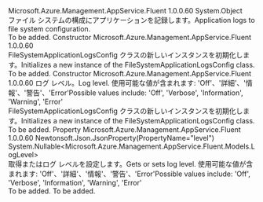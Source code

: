 <Type Name="FileSystemApplicationLogsConfig" FullName="Microsoft.Azure.Management.AppService.Fluent.Models.FileSystemApplicationLogsConfig">
  <TypeSignature Language="C#" Value="public class FileSystemApplicationLogsConfig" />
  <TypeSignature Language="ILAsm" Value=".class public auto ansi beforefieldinit FileSystemApplicationLogsConfig extends System.Object" />
  <TypeSignature Language="DocId" Value="T:Microsoft.Azure.Management.AppService.Fluent.Models.FileSystemApplicationLogsConfig" />
  <TypeSignature Language="VB.NET" Value="Public Class FileSystemApplicationLogsConfig" />
  <TypeSignature Language="F#" Value="type FileSystemApplicationLogsConfig = class" />
  <AssemblyInfo>
    <AssemblyName>Microsoft.Azure.Management.AppService.Fluent</AssemblyName>
    <AssemblyVersion>1.0.0.60</AssemblyVersion>
  </AssemblyInfo>
  <Base>
    <BaseTypeName>System.Object</BaseTypeName>
  </Base>
  <Interfaces />
  <Docs>
    <summary>
            <span data-ttu-id="e1bf6-101">ファイル システムの構成にアプリケーションを記録します。</span><span class="sxs-lookup"><span data-stu-id="e1bf6-101">Application logs to file system configuration.</span></span>
            </summary>
    <remarks>To be added.</remarks>
  </Docs>
  <Members>
    <Member MemberName=".ctor">
      <MemberSignature Language="C#" Value="public FileSystemApplicationLogsConfig ();" />
      <MemberSignature Language="ILAsm" Value=".method public hidebysig specialname rtspecialname instance void .ctor() cil managed" />
      <MemberSignature Language="DocId" Value="M:Microsoft.Azure.Management.AppService.Fluent.Models.FileSystemApplicationLogsConfig.#ctor" />
      <MemberSignature Language="VB.NET" Value="Public Sub New ()" />
      <MemberType>Constructor</MemberType>
      <AssemblyInfo>
        <AssemblyName>Microsoft.Azure.Management.AppService.Fluent</AssemblyName>
        <AssemblyVersion>1.0.0.60</AssemblyVersion>
      </AssemblyInfo>
      <Parameters />
      <Docs>
        <summary>
            <span data-ttu-id="e1bf6-102">FileSystemApplicationLogsConfig クラスの新しいインスタンスを初期化します。</span><span class="sxs-lookup"><span data-stu-id="e1bf6-102">Initializes a new instance of the FileSystemApplicationLogsConfig class.</span></span>
            </summary>
        <remarks>To be added.</remarks>
      </Docs>
    </Member>
    <Member MemberName=".ctor">
      <MemberSignature Language="C#" Value="public FileSystemApplicationLogsConfig (Nullable&lt;Microsoft.Azure.Management.AppService.Fluent.Models.LogLevel&gt; level = null);" />
      <MemberSignature Language="ILAsm" Value=".method public hidebysig specialname rtspecialname instance void .ctor(valuetype System.Nullable`1&lt;valuetype Microsoft.Azure.Management.AppService.Fluent.Models.LogLevel&gt; level) cil managed" />
      <MemberSignature Language="DocId" Value="M:Microsoft.Azure.Management.AppService.Fluent.Models.FileSystemApplicationLogsConfig.#ctor(System.Nullable{Microsoft.Azure.Management.AppService.Fluent.Models.LogLevel})" />
      <MemberSignature Language="VB.NET" Value="Public Sub New (Optional level As Nullable(Of LogLevel) = null)" />
      <MemberSignature Language="F#" Value="new Microsoft.Azure.Management.AppService.Fluent.Models.FileSystemApplicationLogsConfig : Nullable&lt;Microsoft.Azure.Management.AppService.Fluent.Models.LogLevel&gt; -&gt; Microsoft.Azure.Management.AppService.Fluent.Models.FileSystemApplicationLogsConfig" Usage="new Microsoft.Azure.Management.AppService.Fluent.Models.FileSystemApplicationLogsConfig level" />
      <MemberType>Constructor</MemberType>
      <AssemblyInfo>
        <AssemblyName>Microsoft.Azure.Management.AppService.Fluent</AssemblyName>
        <AssemblyVersion>1.0.0.60</AssemblyVersion>
      </AssemblyInfo>
      <Parameters>
        <Parameter Name="level" Type="System.Nullable&lt;Microsoft.Azure.Management.AppService.Fluent.Models.LogLevel&gt;" />
      </Parameters>
      <Docs>
        <param name="level"><span data-ttu-id="e1bf6-103">ログ レベル。</span><span class="sxs-lookup"><span data-stu-id="e1bf6-103">Log level.</span></span> <span data-ttu-id="e1bf6-104">使用可能な値が含まれます: 'Off'、'詳細'、'情報'、'警告'、'Error'</span><span class="sxs-lookup"><span data-stu-id="e1bf6-104">Possible values include: 'Off', 'Verbose', 'Information', 'Warning', 'Error'</span></span></param>
        <summary>
            <span data-ttu-id="e1bf6-105">FileSystemApplicationLogsConfig クラスの新しいインスタンスを初期化します。</span><span class="sxs-lookup"><span data-stu-id="e1bf6-105">Initializes a new instance of the FileSystemApplicationLogsConfig class.</span></span>
            </summary>
        <remarks>To be added.</remarks>
      </Docs>
    </Member>
    <Member MemberName="Level">
      <MemberSignature Language="C#" Value="public Nullable&lt;Microsoft.Azure.Management.AppService.Fluent.Models.LogLevel&gt; Level { get; set; }" />
      <MemberSignature Language="ILAsm" Value=".property instance valuetype System.Nullable`1&lt;valuetype Microsoft.Azure.Management.AppService.Fluent.Models.LogLevel&gt; Level" />
      <MemberSignature Language="DocId" Value="P:Microsoft.Azure.Management.AppService.Fluent.Models.FileSystemApplicationLogsConfig.Level" />
      <MemberSignature Language="VB.NET" Value="Public Property Level As Nullable(Of LogLevel)" />
      <MemberSignature Language="F#" Value="member this.Level : Nullable&lt;Microsoft.Azure.Management.AppService.Fluent.Models.LogLevel&gt; with get, set" Usage="Microsoft.Azure.Management.AppService.Fluent.Models.FileSystemApplicationLogsConfig.Level" />
      <MemberType>Property</MemberType>
      <AssemblyInfo>
        <AssemblyName>Microsoft.Azure.Management.AppService.Fluent</AssemblyName>
        <AssemblyVersion>1.0.0.60</AssemblyVersion>
      </AssemblyInfo>
      <Attributes>
        <Attribute>
          <AttributeName>Newtonsoft.Json.JsonProperty(PropertyName="level")</AttributeName>
        </Attribute>
      </Attributes>
      <ReturnValue>
        <ReturnType>System.Nullable&lt;Microsoft.Azure.Management.AppService.Fluent.Models.LogLevel&gt;</ReturnType>
      </ReturnValue>
      <Docs>
        <summary>
            <span data-ttu-id="e1bf6-106">取得またはログ レベルを設定します。</span><span class="sxs-lookup"><span data-stu-id="e1bf6-106">Gets or sets log level.</span></span> <span data-ttu-id="e1bf6-107">使用可能な値が含まれます: 'Off'、'詳細'、'情報'、'警告'、'Error'</span><span class="sxs-lookup"><span data-stu-id="e1bf6-107">Possible values include: 'Off', 'Verbose', 'Information', 'Warning', 'Error'</span></span>
            </summary>
        <value>To be added.</value>
        <remarks>To be added.</remarks>
      </Docs>
    </Member>
  </Members>
</Type>